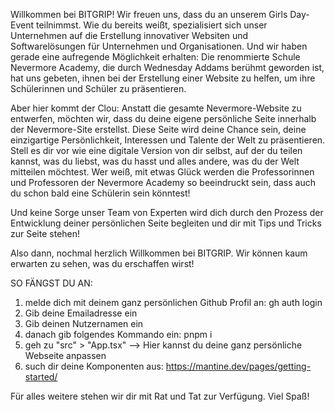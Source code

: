 Willkommen bei BITGRIP!
Wir freuen uns, dass du an unserem Girls Day-Event teilnimmst. Wie du bereits weißt, spezialisiert sich unser Unternehmen auf die Erstellung innovativer Websiten und Softwarelösungen für Unternehmen und Organisationen. Und wir haben gerade eine aufregende Möglichkeit erhalten: Die renommierte Schule Nevermore Academy, die durch Wednesday Addams berühmt geworden ist, hat uns gebeten, ihnen bei der Erstellung einer Website zu helfen, um ihre Schülerinnen und Schüler zu präsentieren.

Aber hier kommt der Clou: Anstatt die gesamte Nevermore-Website zu entwerfen, möchten wir, dass du deine eigene persönliche Seite innerhalb der Nevermore-Site erstellst. Diese Seite wird deine Chance sein, deine einzigartige Persönlichkeit, Interessen und Talente der Welt zu präsentieren. Stell es dir vor wie eine digitale Version von dir selbst, auf der du teilen kannst, was du liebst, was du hasst und alles andere, was du der Welt mitteilen möchtest. Wer weiß, mit etwas Glück werden die Professorinnen und Professoren der Nevermore Academy so beeindruckt sein, dass auch du schon bald eine Schülerin sein könntest!

Und keine Sorge unser Team von Experten wird dich durch den Prozess der Entwicklung deiner persönlichen Seite begleiten und dir mit Tips und Tricks zur Seite stehen!

Also dann, nochmal herzlich Willkommen bei BITGRIP. Wir können kaum erwarten zu sehen, was du erschaffen wirst!


SO FÄNGST DU AN:

1. melde dich mit deinem ganz persönlichen Github Profil an: gh auth login
2. Gib deine Emailadresse ein
3. Gib deinen Nutzernamen ein
4. danach gib folgendes Kommando ein: pnpm i
5. geh zu "src" > "App.tsx" --> Hier kannst du deine ganz persönliche Webseite anpassen
6. such dir deine Komponenten aus: https://mantine.dev/pages/getting-started/


Für alles weitere stehen wir dir mit Rat und Tat zur Verfügung. Viel Spaß!
